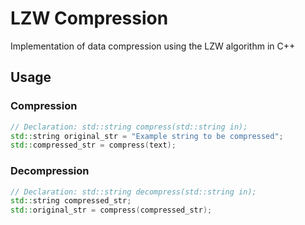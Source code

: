 # LZW Compression
Implementation of data compression using the LZW algorithm in C++

## Usage

### Compression
```cpp
// Declaration: std::string compress(std::string in);
std::string original_str = "Example string to be compressed";
std::compressed_str = compress(text);
```

### Decompression
```cpp
// Declaration: std::string decompress(std::string in);
std::string compressed_str;
std::original_str = compress(compressed_str);
```


